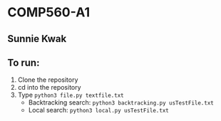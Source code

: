 # COMP560-A1
## Sunnie Kwak

## To run:
1. Clone the repository 
2. cd into the repository
3. Type `python3 file.py textfile.txt`
    - Backtracking search: `python3 backtracking.py usTestFile.txt`
    - Local search: `python3 local.py usTestFile.txt`